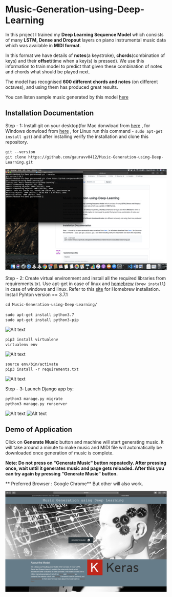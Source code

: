 # Music-Generation-using-Deep-Learning
In this project I trained my **Deep Learning Sequence Model** which consists of many **LSTM, Dense and Dropout** layers on piano instrumental music data which was available in **MIDI format**. 

In this format we have details of **notes**(a keystroke), **chords**(combination of keys) and their **offset**(time when a key(s) is pressed). We use this information to train model to predict that given these combination of notes and chords what should be played next. 

The model has recognised **600 different chords and notes** (on different octaves), and using them has produced great results.

You can listen sample music generated by this model [here](/Sample-Music)

## Installation Documentation

Step - 1: Install git on your desktop(for Mac donwload from [here](https://sourceforge.net/projects/git-osx-installer/files/) , for Windows donwload from [here](https://git-for-windows.github.io/) , for Linux run this command - `sudo apt-get install git`) and after installing verify the installation and clone this repository.

    git --version
    git clone https://github.com/gauravv0412/Music-Generation-using-Deep-Learning.git
    
![Alt text](/Screenshots/1.png)
    
Step - 2: Create virtual environment and install all the required libraries from requirements.txt. Use apt-get in case of linux and [homebrew](https://brew.sh) (`brew install`) in case of windows and linux. Refer to this [site](https://brew.sh) for Homebrew installation. Install Pyhton version == 3.7.1
  
    cd Music-Generation-using-Deep-Learning/
    
    sudo apt-get install python3.7
    sudo apt-get install python3-pip
    
![Alt text](/Screenshots/2.png)
    
    pip3 install virtualenv
    virtualenv env
    
![Alt text](/Screenshots/3.png)
    
    source env/bin/activate
    pip3 install -r requirements.txt
    
![Alt text](/Screenshots/4.png)

Step - 3: Launch Django app by: 

    python3 manage.py migrate
    python3 manage.py runserver
    
![Alt text](/Screenshots/5.png)
![Alt text](/Screenshots/6.png)

## Demo of Application

Click on **Generate Music** button and machine will start generating music. It will take around a minute to make music and MIDI file will automatically be downloaded once generation of music is complete. 

**Note: Do not press on "Generate Music" button repeatedly. After pressing once, wait until it generates music and page gets reloaded. After this you can try again by pressing "Generate Music" button.**

** Preferred Browser : Google Chrome** But other will also work.

![Alt text](/Screenshots/7.png)
